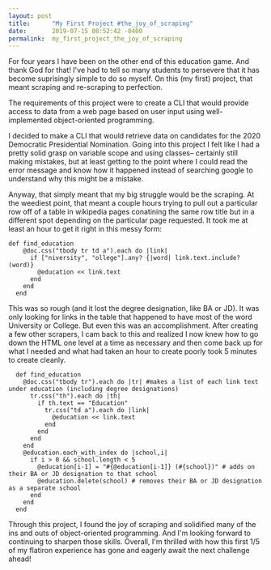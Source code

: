 ```yaml
---
layout: post
title:      "My First Project #the_joy_of_scraping"
date:       2019-07-15 08:52:42 -0400
permalink:  my_first_project_the_joy_of_scraping
---
```



For four years I have been on the other end of this education game. And thank God for that! I've had to tell so many students to persevere that it has become suprisingly simple to do so myself. On this (my first) project, that meant scraping and re-scraping to perfection. 

The requirements of this project were to create a CLI that would provide access to data from a web page based on user input using well-implemented object-oriented programming.

I decided to make a CLI that would retrieve data on candidates for the 2020 Democratic Presidential Nomination. Going into this project I felt like I had a pretty solid grasp on variable scope and using classes– certainly still making mistakes, but at least getting to the point where I could read the error message and know how it happened instead of searching google to understand why this might be a mistake.

Anyway, that simply meant that my big struggle would be the scraping. At the weediest point, that meant a couple hours trying to pull out a particular row off of a table in wikipedia pages conatining the same row title but in a different spot depending on the particular page requested. It took me at least an hour to get it right in this messy form:

```
def find_education
    @doc.css("tbody tr td a").each do |link|
      if ["niversity", "ollege"].any? {|word| link.text.include? (word)}
        @education << link.text
      end
    end
  end
```

This was so rough (and it lost the degree designation, like BA or JD). It was only looking for links in the table that happened to have most of the word University or College. But even this was an accomplishment. After creating a few other scrapers, I cam back to this and realized I now knew how to go down the HTML one level at a time as necessary and then come back up for what I needed and what had taken an hour to create poorly took 5 minutes to create cleanly. 

```
  def find_education
    @doc.css("tbody tr").each do |tr| #makes a list of each link text under education (including degree designations)
      tr.css("th").each do |th|
        if th.text == "Education"
          tr.css("td a").each do |link|
            @education << link.text
          end
        end
      end
    end
    @education.each_with_index do |school,i|
      if i > 0 && school.length < 5
        @education[i-1] = "#{@education[i-1]} (#{school})" # adds on their BA or JD designation to that school
        @education.delete(school) # removes their BA or JD designation as a separate school
      end
    end
  end
```

Through this project, I found the joy of scraping and solidified many of the ins and outs of object-oriented programming. And I'm looking forward to continuing to sharpen those skills. Overall, I'm thrilled with how this first 1/5 of my flatiron experience has gone and eagerly await the next challenge ahead!


